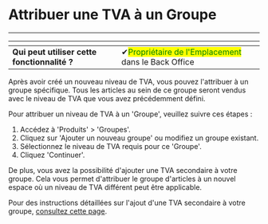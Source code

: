 # Attribuer une TVA à un Groupe

-------

<table data-card-size="large" data-view="cards" data-full-width="false"><thead><tr><th></th><th></th><th></th></tr></thead><tbody><tr><td><strong>Qui peut utiliser cette fonctionnalité ?</strong></td><td><span data-gb-custom-inline data-tag="emoji" data-code="2714">✔</span><mark style="color:green;">Propriétaire de l'Emplacement</mark> dans le Back Office</td><td></td></tr></tbody></table>

Après avoir créé un nouveau niveau de TVA, vous pouvez l'attribuer à un groupe spécifique. Tous les articles au sein de ce groupe seront vendus avec le niveau de TVA que vous avez précédemment défini.

Pour attribuer un niveau de TVA à un 'Groupe', veuillez suivre ces étapes :

1. Accédez à 'Produits' > 'Groupes'.
2. Cliquez sur 'Ajouter un nouveau groupe' ou modifiez un groupe existant.
3. Sélectionnez le niveau de TVA requis pour ce 'Groupe'.
4. Cliquez 'Continuer'.

De plus, vous avez la possibilité d'ajouter une TVA secondaire à votre groupe. Cela vous permet d'attribuer le groupe d'articles à un nouvel espace où un niveau de TVA différent peut être applicable. 

Pour des instructions détaillées sur l'ajout d'une TVA secondaire à votre groupe, [consultez cette page](ajouter-une-deuxieme-tva.md).